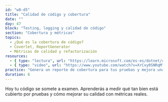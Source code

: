 ```yaml
---
id: "w8-d5"
title: "Calidad de código y cobertura"
date: ""
day: 47
block: "Testing, logging y calidad de código"
section: "Cobertura y métricas"
topics:
  - ¿Qué es la cobertura de código?
  - Coverlet, ReportGenerator
  - Métricas de calidad y refactorización
resources:
  - { type: "lectura", url: "https://learn.microsoft.com/es-es/dotnet/core/testing/unit-testing-code-coverage" }
  - { type: "video", url: "https://www.youtube.com/watch?v=XrCxy0SNRqM" }
practice: "Genera un reporte de cobertura para tus pruebas y mejora una función con baja cobertura."
duration: 6
---
```


Hoy tu código se somete a examen. Aprenderás a medir qué tan bien está cubierto por pruebas y cómo mejorar su calidad con métricas reales.